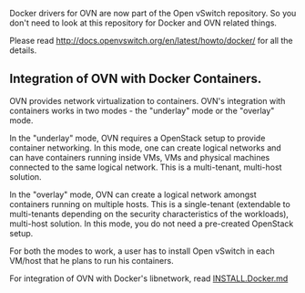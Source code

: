 Docker drivers for OVN are now part of the Open vSwitch repository. So
you don't need to look at this repository for Docker and OVN related things.

Please read http://docs.openvswitch.org/en/latest/howto/docker/
for all the details.

Integration of OVN with Docker Containers.
-----------------------------------------

OVN provides network virtualization to containers.  OVN's integration with
containers works in two modes - the "underlay" mode or the "overlay" mode.

In the "underlay" mode, OVN requires a OpenStack setup to provide container
networking. In this mode, one can create logical networks and can have
containers running inside VMs, VMs and physical machines connected to the
same logical network.  This is a multi-tenant, multi-host solution.

In the "overlay" mode, OVN can create a logical network amongst containers
running on multiple hosts. This is a single-tenant (extendable to multi-tenants
depending on the security characteristics of the workloads), multi-host
solution. In this mode, you do not need a pre-created OpenStack setup.

For both the modes to work, a user has to install Open vSwitch in each VM/host
that he plans to run his containers.

For integration of OVN with Docker's libnetwork, read [INSTALL.Docker.md]

[INSTALL.Docker.md]: docs/docker.rst

